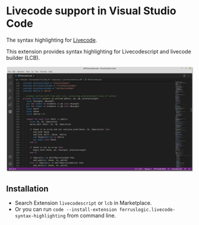 # Livecode support in Visual Studio Code

The syntax highlighting for [Livecode](https://livecode.com).

This extension provides syntax highlighting for Livecodescript and livecode builder (LCB).

![](https://raw.githubusercontent.com/Ferruslogic/livecode-syntax-highlighting/master/images/Screenshot.png)

## Installation

* Search Extension `livecodescript` or `lcb` in Marketplace.
* Or you can run  `code --install-extension ferruslogic.livecode-syntax-highlighting` from command line.